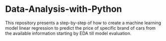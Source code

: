 # Data-Analysis-with-Python
This repository presents a step-by-step of how to create a machine learning model linear regression to predict the price of specific brand of cars from the available information starting by EDA till model evaluation.
